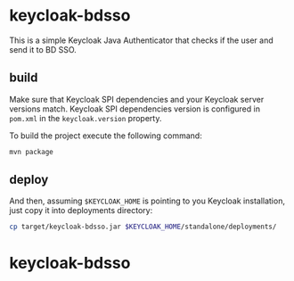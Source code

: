 # keycloak-bdsso

This is a simple Keycloak Java Authenticator that checks if the user and send it to BD SSO. 

## build

Make sure that Keycloak SPI dependencies and your Keycloak server versions match. Keycloak SPI dependencies version is configured in `pom.xml` in the `keycloak.version` property.  

To build the project execute the following command:

```bash
mvn package
```

## deploy

And then, assuming `$KEYCLOAK_HOME` is pointing to you Keycloak installation, just copy it into deployments directory:
 
```bash
cp target/keycloak-bdsso.jar $KEYCLOAK_HOME/standalone/deployments/
```
# keycloak-bdsso
